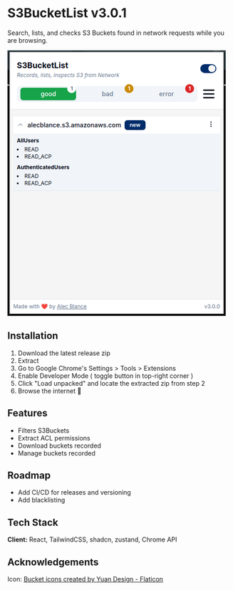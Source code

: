 # S3BucketList v3.0.1

Search, lists, and checks S3 Buckets found in network requests while you are browsing.

![alt text](image.png)

## Installation

1. Download the latest release zip
2. Extract
3. Go to Google Chrome's Settings > Tools > Extensions
4. Enable Developer Mode ( toggle button in top-right corner )
5. Click "Load unpacked" and locate the extracted zip from step 2
6. Browse the internet 🎉

## Features

- Filters S3Buckets
- Extract ACL permissions
- Download buckets recorded
- Manage buckets recorded

## Roadmap

- Add CI/CD for releases and versioning
- Add blacklisting

## Tech Stack

**Client:** React, TailwindCSS, shadcn, zustand, Chrome API

## Acknowledgements

Icon: <a href="https://www.flaticon.com/free-icons/bucket" title="bucket icons">Bucket icons created by Yuan Design - Flaticon</a>
